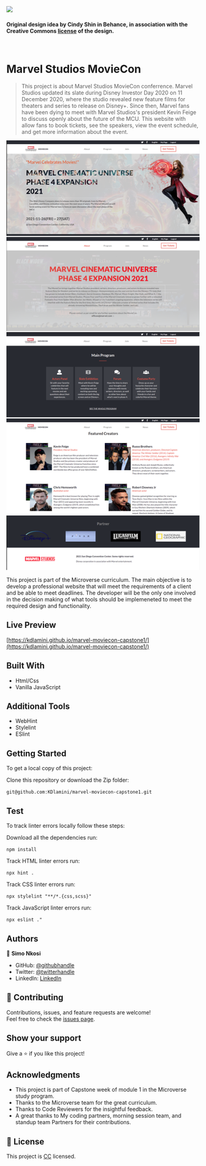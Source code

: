 ![](https://img.shields.io/badge/Microverse-blueviolet)

#### Original design idea by **Cindy Shin in Behance**, in association with the Creative Commons [license](./CC.md) of the design.
<br />

# Marvel Studios MovieCon

> This project is about Marvel Studios MovieCon conferrence. Marvel Studios updated its slate during Disney Investor Day 2020 on 11 December 2020, where the studio revealed new feature films for theaters and series to release on Disney+. Since then, Marvel fans have been dying to meet with Marvel Studios's president Kevin Feige to discuss openly about the future of the MCU. This website with allow fans to book tickets, see the speakers, view the event schedule, and get more information about the event.

![screenshot](./images/Screenshot-Homepage.png)
![screenshot](./images/Screenshot-About.png)
![screenshot](./images/Screenshot-Program.png)
![screenshot](./images/Screenshot-Creators.png) 
![screenshot](./images/Screenshot-Footer.png)

This project is part of the Microverse curriculum. The main objective is to develop a professional website that will meet the requirements of a client and be able to meet deadlines. The developer will be the only one involved in the decision making of what tools should be implemeneted to meet the required design and functionality.

## Live Preview
[https://kdlamini.github.io/marvel-moviecon-capstone1/](https://kdlamini.github.io/marvel-moviecon-capstone1/)

## Built With

- Html/Css
- Vanilla JavaScript

## Additional Tools

- WebHint
- Stylelint
- ESlint

## Getting Started

To get a local copy of this project:

Clone this repository or download the Zip folder:
```
git@github.com:KDlamini/marvel-moviecon-capstone1.git
```  

## Test
To track linter errors locally follow these steps:  

Download all the dependencies run:
```
npm install
```
Track HTML linter errors run:
```
npx hint .
```
Track CSS linter errors run:
```
npx stylelint "**/*.{css,scss}"
```
Track JavaScript linter errors run:
```
npx eslint ."
```

## Authors

👤 **Simo Nkosi**

- GitHub: [@githubhandle](https://github.com/KDlamini)
- Twitter: [@twitterhandle](https://twitter.com/RealSimoNkosi)
- LinkedIn: [LinkedIn](https://www.linkedin.com/in/simo-nkosi-418523180/)


## 🤝 Contributing

Contributions, issues, and feature requests are welcome!  
Feel free to check the [issues page](https://github.com/KDlamini/marvel-moviecon-capstone1/issues).


## Show your support

Give a ⭐️ if you like this project!

## Acknowledgments

- This project is part of Capstone week of module 1 in the Microverse study program.
- Thanks to the Microverse team for the great curriculum.
- Thanks to Code Reviewers for the insightful feedback.
- A great thanks to My coding partners, morning session team, and standup team Partners for their contributions.

## 📝 License

This project is [CC](./CC.md) licensed.
